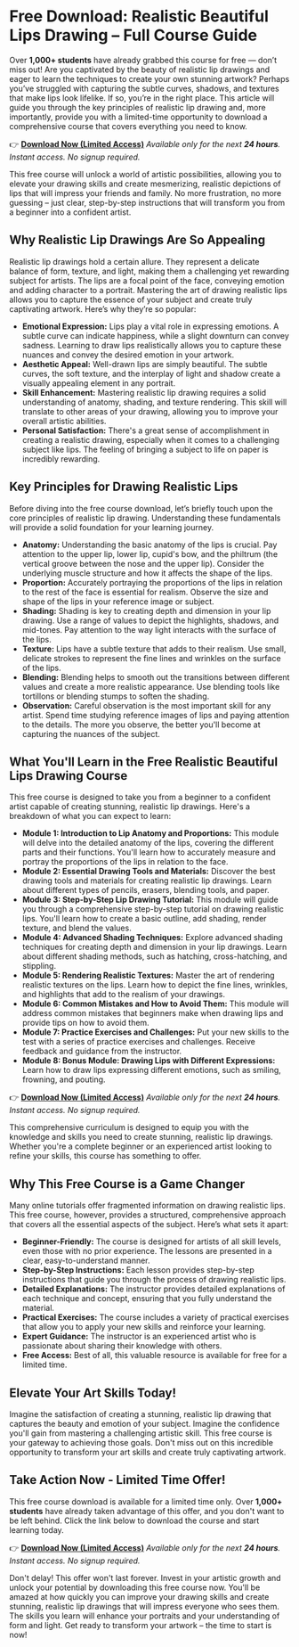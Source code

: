 # Free Download: Realistic Beautiful Lips Drawing – Full Course Guide

Over **1,000+ students** have already grabbed this course for free — don’t miss out!
Are you captivated by the beauty of realistic lip drawings and eager to learn the techniques to create your own stunning artwork? Perhaps you’ve struggled with capturing the subtle curves, shadows, and textures that make lips look lifelike. If so, you’re in the right place. This article will guide you through the key principles of realistic lip drawing and, more importantly, provide you with a limited-time opportunity to download a comprehensive course that covers everything you need to know.

👉 [**Download Now (Limited Access)**](https://udemywork.com/realistic-beautiful-lips-drawing)
_Available only for the next **24 hours**. Instant access. No signup required._

This free course will unlock a world of artistic possibilities, allowing you to elevate your drawing skills and create mesmerizing, realistic depictions of lips that will impress your friends and family. No more frustration, no more guessing – just clear, step-by-step instructions that will transform you from a beginner into a confident artist.

## Why Realistic Lip Drawings Are So Appealing

Realistic lip drawings hold a certain allure. They represent a delicate balance of form, texture, and light, making them a challenging yet rewarding subject for artists. The lips are a focal point of the face, conveying emotion and adding character to a portrait. Mastering the art of drawing realistic lips allows you to capture the essence of your subject and create truly captivating artwork. Here’s why they’re so popular:

*   **Emotional Expression:** Lips play a vital role in expressing emotions. A subtle curve can indicate happiness, while a slight downturn can convey sadness. Learning to draw lips realistically allows you to capture these nuances and convey the desired emotion in your artwork.
*   **Aesthetic Appeal:** Well-drawn lips are simply beautiful. The subtle curves, the soft texture, and the interplay of light and shadow create a visually appealing element in any portrait.
*   **Skill Enhancement:** Mastering realistic lip drawing requires a solid understanding of anatomy, shading, and texture rendering. This skill will translate to other areas of your drawing, allowing you to improve your overall artistic abilities.
*   **Personal Satisfaction:** There's a great sense of accomplishment in creating a realistic drawing, especially when it comes to a challenging subject like lips. The feeling of bringing a subject to life on paper is incredibly rewarding.

## Key Principles for Drawing Realistic Lips

Before diving into the free course download, let’s briefly touch upon the core principles of realistic lip drawing. Understanding these fundamentals will provide a solid foundation for your learning journey.

*   **Anatomy:** Understanding the basic anatomy of the lips is crucial. Pay attention to the upper lip, lower lip, cupid's bow, and the philtrum (the vertical groove between the nose and the upper lip). Consider the underlying muscle structure and how it affects the shape of the lips.
*   **Proportion:** Accurately portraying the proportions of the lips in relation to the rest of the face is essential for realism. Observe the size and shape of the lips in your reference image or subject.
*   **Shading:** Shading is key to creating depth and dimension in your lip drawing. Use a range of values to depict the highlights, shadows, and mid-tones. Pay attention to the way light interacts with the surface of the lips.
*   **Texture:** Lips have a subtle texture that adds to their realism. Use small, delicate strokes to represent the fine lines and wrinkles on the surface of the lips.
*   **Blending:** Blending helps to smooth out the transitions between different values and create a more realistic appearance. Use blending tools like tortillons or blending stumps to soften the shading.
*   **Observation:** Careful observation is the most important skill for any artist. Spend time studying reference images of lips and paying attention to the details. The more you observe, the better you'll become at capturing the nuances of the subject.

## What You'll Learn in the Free Realistic Beautiful Lips Drawing Course

This free course is designed to take you from a beginner to a confident artist capable of creating stunning, realistic lip drawings. Here's a breakdown of what you can expect to learn:

*   **Module 1: Introduction to Lip Anatomy and Proportions:** This module will delve into the detailed anatomy of the lips, covering the different parts and their functions. You'll learn how to accurately measure and portray the proportions of the lips in relation to the face.
*   **Module 2: Essential Drawing Tools and Materials:** Discover the best drawing tools and materials for creating realistic lip drawings. Learn about different types of pencils, erasers, blending tools, and paper.
*   **Module 3: Step-by-Step Lip Drawing Tutorial:** This module will guide you through a comprehensive step-by-step tutorial on drawing realistic lips. You'll learn how to create a basic outline, add shading, render texture, and blend the values.
*   **Module 4: Advanced Shading Techniques:** Explore advanced shading techniques for creating depth and dimension in your lip drawings. Learn about different shading methods, such as hatching, cross-hatching, and stippling.
*   **Module 5: Rendering Realistic Textures:** Master the art of rendering realistic textures on the lips. Learn how to depict the fine lines, wrinkles, and highlights that add to the realism of your drawings.
*   **Module 6: Common Mistakes and How to Avoid Them:** This module will address common mistakes that beginners make when drawing lips and provide tips on how to avoid them.
*   **Module 7: Practice Exercises and Challenges:** Put your new skills to the test with a series of practice exercises and challenges. Receive feedback and guidance from the instructor.
*   **Module 8: Bonus Module: Drawing Lips with Different Expressions:** Learn how to draw lips expressing different emotions, such as smiling, frowning, and pouting.

👉 [**Download Now (Limited Access)**](https://udemywork.com/realistic-beautiful-lips-drawing)
_Available only for the next **24 hours**. Instant access. No signup required._

This comprehensive curriculum is designed to equip you with the knowledge and skills you need to create stunning, realistic lip drawings. Whether you're a complete beginner or an experienced artist looking to refine your skills, this course has something to offer.

## Why This Free Course is a Game Changer

Many online tutorials offer fragmented information on drawing realistic lips. This free course, however, provides a structured, comprehensive approach that covers all the essential aspects of the subject. Here’s what sets it apart:

*   **Beginner-Friendly:** The course is designed for artists of all skill levels, even those with no prior experience. The lessons are presented in a clear, easy-to-understand manner.
*   **Step-by-Step Instructions:** Each lesson provides step-by-step instructions that guide you through the process of drawing realistic lips.
*   **Detailed Explanations:** The instructor provides detailed explanations of each technique and concept, ensuring that you fully understand the material.
*   **Practical Exercises:** The course includes a variety of practical exercises that allow you to apply your new skills and reinforce your learning.
*   **Expert Guidance:** The instructor is an experienced artist who is passionate about sharing their knowledge with others.
*   **Free Access:** Best of all, this valuable resource is available for free for a limited time.

## Elevate Your Art Skills Today!

Imagine the satisfaction of creating a stunning, realistic lip drawing that captures the beauty and emotion of your subject. Imagine the confidence you'll gain from mastering a challenging artistic skill. This free course is your gateway to achieving those goals. Don't miss out on this incredible opportunity to transform your art skills and create truly captivating artwork.

## Take Action Now - Limited Time Offer!

This free course download is available for a limited time only. Over **1,000+ students** have already taken advantage of this offer, and you don't want to be left behind. Click the link below to download the course and start learning today.

👉 [**Download Now (Limited Access)**](https://udemywork.com/realistic-beautiful-lips-drawing)
_Available only for the next **24 hours**. Instant access. No signup required._

Don't delay! This offer won't last forever. Invest in your artistic growth and unlock your potential by downloading this free course now. You'll be amazed at how quickly you can improve your drawing skills and create stunning, realistic lip drawings that will impress everyone who sees them. The skills you learn will enhance your portraits and your understanding of form and light. Get ready to transform your artwork – the time to start is now!
